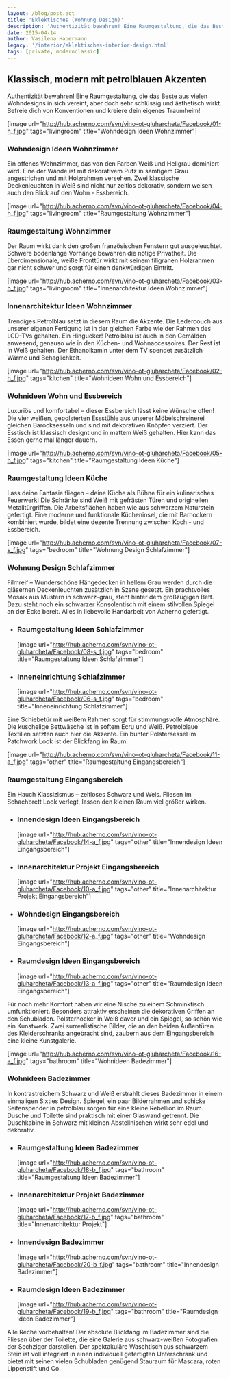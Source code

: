 ```yaml
---
layout: /blog/post.ect
title: 'Eklektisches (Wohnung Design)'
description: 'Authentizität bewahren! Eine Raumgestaltung, die das Beste aus vielen Wohndesigns in sich vereint,  aber doch sehr schlüssig und ästhetisch wirkt. Befreie dich von Konventionen und kreiere dein eigenes Traumheim!'
date: 2015-04-14
author: Vasilena Habermann
legacy: '/interior/eklektisches-interior-design.html'
tags: [private, modernclassic]
---
```

## Klassisch, modern mit **petrolblauen Akzenten**
Authentizität bewahren! Eine Raumgestaltung, die das Beste aus vielen Wohndesigns in sich vereint, aber doch sehr schlüssig und ästhetisch wirkt. Befreie dich von Konventionen und kreiere dein eigenes Traumheim!

[image url="http://hub.acherno.com/svn/vino-ot-gluharcheta/Facebook/01-h_f.jpg" tags="livingroom" title="Wohndesign Ideen Wohnzimmer"]
### Wohndesign Ideen **Wohnzimmer**

Ein offenes Wohnzimmer, das von den Farben Weiß und Hellgrau dominiert wird. Eine der Wände ist mit dekorativem Putz in samtigem Grau angestrichen und mit Holzrahmen versehen. Zwei klassische Deckenleuchten in Weiß sind nicht nur zeitlos dekorativ, sondern weisen auch den Blick auf den Wohn - Essbereich.

[image url="http://hub.acherno.com/svn/vino-ot-gluharcheta/Facebook/04-h_f.jpg" tags="livingroom" title="Raumgestaltung Wohnzimmer"]
### Raumgestaltung **Wohnzimmer**

Der Raum wirkt dank den großen französischen Fenstern gut ausgeleuchtet. Schwere bodenlange Vorhänge bewahren die nötige Privatheit. Die überdimensionale, weiße Fronttür wirkt mit seinem filigranen Holzrahmen gar nicht schwer und sorgt für einen denkwürdigen Eintritt.

[image url="http://hub.acherno.com/svn/vino-ot-gluharcheta/Facebook/03-h_f.jpg" tags="livingroom" title="Innenarchitektur Ideen Wohnzimmer"]
### Innenarchitektur Ideen **Wohnzimmer**

Trendiges Petrolblau setzt in diesem Raum die Akzente. Die Ledercouch aus unserer eigenen Fertigung ist in der gleichen Farbe wie der Rahmen des LCD-TVs gehalten. Ein Hingucker! Petrolblau ist auch in den Gemälden anwesend, genauso wie in den Küchen- und Wohnaccessoires. Der Rest ist in Weiß gehalten. Der Ethanolkamin unter dem TV spendet zusätzlich Wärme und Behaglichkeit.

[image url="http://hub.acherno.com/svn/vino-ot-gluharcheta/Facebook/02-h_f.jpg" tags="kitchen" title="Wohnideen Wohn und Essbereich"]
### Wohnideen **Wohn und Essbereich**

Luxuriös und komfortabel – dieser Essbereich lässt keine Wünsche offen! Die vier weißen, gepolsterten Essstühle aus unserer Möbelschreinerei gleichen Barocksesseln und sind mit dekorativen Knöpfen verziert. Der Esstisch ist klassisch designt und in mattem Weiß gehalten. Hier kann das Essen gerne mal länger dauern.

[image url="http://hub.acherno.com/svn/vino-ot-gluharcheta/Facebook/05-h_f.jpg" tags="kitchen" title="Raumgestaltung Ideen Küche"]
### Raumgestaltung Ideen **Küche**

Lass deine Fantasie fliegen – deine Küche als Bühne für ein kulinarisches Feuerwerk! Die Schränke sind Weiß mit gefrästen Türen und originellen Metalltürgriffen. Die Arbeitsflächen haben wie aus schwarzem Naturstein gefertigt. Eine moderne und funktionale Kücheninsel, die mit Barhockern kombiniert wurde, bildet eine dezente Trennung zwischen Koch - und Essbereich.

[image url="http://hub.acherno.com/svn/vino-ot-gluharcheta/Facebook/07-s_f.jpg" tags="bedroom" title="Wohnung Design Schlafzimmer"]
### Wohnung Design **Schlafzimmer**

Filmreif – Wunderschöne Hängedecken in hellem Grau werden durch die gläsernen Deckenleuchten zusätzlich in Szene gesetzt. Ein prachtvolles Mosaik aus Mustern in schwarz-grau, steht hinter dem großzügigen Bett.  Dazu steht noch ein schwarzer Konsolentisch mit einem stilvollen Spiegel an der Ecke bereit. Alles in liebevolle Handarbeit von Acherno gefertigt.

-   ### Raumgestaltung Ideen **Schlafzimmer**
    [image url="http://hub.acherno.com/svn/vino-ot-gluharcheta/Facebook/08-s_f.jpg" tags="bedroom" title="Raumgestaltung Ideen Schlafzimmer"]
-   ### Inneneinrichtung **Schlafzimmer**
    [image url="http://hub.acherno.com/svn/vino-ot-gluharcheta/Facebook/06-s_f.jpg" tags="bedroom" title="Inneneinrichtung Schlafzimmer"]

Eine Schiebetür mit weißem Rahmen sorgt für stimmungsvolle Atmosphäre. Die kuschelige Bettwäsche ist in softem Ecru und Weiß. Petrolblaue Textilien setzten auch hier die Akzente. Ein bunter Polstersessel im Patchwork Look ist der Blickfang im Raum.

[image url="http://hub.acherno.com/svn/vino-ot-gluharcheta/Facebook/11-a_f.jpg" tags="other" title="Raumgestaltung Eingangsbereich"]
### Raumgestaltung **Eingangsbereich**

Ein Hauch Klassizismus – zeitloses Schwarz und Weis. Fliesen im Schachbrett Look verlegt, lassen den kleinen Raum viel größer wirken.

-   ### Innendesign Ideen **Eingangsbereich**
    [image url="http://hub.acherno.com/svn/vino-ot-gluharcheta/Facebook/14-a_f.jpg" tags="other" title="Innendesign Ideen Eingangsbereich"]
-   ### Innenarchitektur Projekt **Eingangsbereich**
    [image url="http://hub.acherno.com/svn/vino-ot-gluharcheta/Facebook/10-a_f.jpg" tags="other" title="Innenarchitektur Projekt Eingangsbereich"]
-   ### Wohndesign **Eingangsbereich**
    [image url="http://hub.acherno.com/svn/vino-ot-gluharcheta/Facebook/12-a_f.jpg" tags="other" title="Wohndesign Eingangsbereich"]
-   ### Raumdesign Ideen **Eingangsbereich**
    [image url="http://hub.acherno.com/svn/vino-ot-gluharcheta/Facebook/13-a_f.jpg" tags="other" title="Raumdesign Ideen Eingangsbereich"]

Für noch mehr Komfort haben wir eine Nische zu einem Schminktisch umfunktioniert. Besonders attraktiv erscheinen die dekorativen Griffen an den Schubladen. Polsterhocker in Weiß davor und ein Spiegel, so schön wie ein Kunstwerk. Zwei surrealistische Bilder, die an den beiden Außentüren des Kleiderschranks angebracht sind, zaubern aus dem Eingangsbereich eine kleine Kunstgalerie.

[image url="http://hub.acherno.com/svn/vino-ot-gluharcheta/Facebook/16-a_f.jpg" tags="bathroom" title="Wohnideen Badezimmer"]
### Wohnideen **Badezimmer**

In kontrastreichem Schwarz und Weiß erstrahlt dieses Badezimmer in einem einmaligen Sixties Design. Spiegel, ein paar Bilderrahmen und schicke Seifenspender in petrolblau sorgen für eine kleine Rebellion im Raum. Dusche und Toilette sind praktisch mit einer Glaswand getrennt. Die Duschkabine in Schwarz mit kleinen Abstellnischen wirkt sehr edel und dekorativ.

-   ### Raumgestaltung Ideen **Badezimmer**
    [image url="http://hub.acherno.com/svn/vino-ot-gluharcheta/Facebook/18-b_f.jpg" tags="bathroom" title="Raumgestaltung Ideen Badezimmer"]
-   ### Innenarchitektur Projekt **Badezimmer**
    [image url="http://hub.acherno.com/svn/vino-ot-gluharcheta/Facebook/17-b_f.jpg" tags="bathroom" title="Innenarchitektur Projekt"]
-   ### Innendesign **Badezimmer**
    [image url="http://hub.acherno.com/svn/vino-ot-gluharcheta/Facebook/20-b_f.jpg" tags="bathroom" title="Innendesign Badezimmer"]
-   ### Raumdesign Ideen **Badezimmer**
    [image url="http://hub.acherno.com/svn/vino-ot-gluharcheta/Facebook/19-b_f.jpg" tags="bathroom" title="Raumdesign Ideen Badezimmer"]

Alle Reche vorbehalten! Der absolute Blickfang im Badezimmer sind die Fliesen über der Toilette, die eine Galerie aus schwarz-weißen Fotografien der Sechziger darstellen. Der spektakuläre Waschtisch aus schwarzem Stein ist voll integriert in einen individuell gefertigten Unterschrank und bietet mit seinen vielen Schubladen genügend Stauraum für Mascara, roten Lippenstift und Co.
